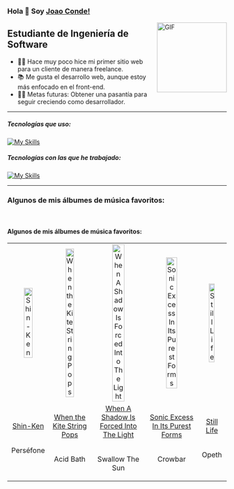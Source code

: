 ### Hola 👋 Soy [Joao Conde!](https://github.com/JoaoConde12)


<img align="right" margin="0 auto" alt="GIF" height="160px" src="https://media.giphy.com/media/Ah3zHH7hvsSB2/giphy.gif" />


## Estudiante de Ingeniería de Software

- 👨‍💻 Hace muy poco hice mi primer sitio web para un cliente de manera freelance.
- 📚 Me gusta el desarrollo web, aunque estoy más enfocado en el front-end.
- 💪🏼 Metas futuras: Obtener una pasantía para seguir creciendo como desarrollador.

---

##### Tecnologías que uso:

[![My Skills](https://skillicons.dev/icons?i=,html,css,js,astro,npm,vite,windows,mint)](https://skillicons.dev)

##### Tecnologías con las que he trabajado:

[![My Skills](https://skillicons.dev/icons?i=,py,django,docker,cs,java,dotnet,figma,mongodb)](https://skillicons.dev)

---

<h3>Algunos de mis álbumes de música favoritos:</h3>
<p recentlyplayed, float='left'>
  <br>
  <h4>Algunos de mis álbumes de música favoritos:</h4>
  <p></p>
  <table style='width:100%'>
    <tr align='center'>
      <td><img class='artists' src='https://images.weserv.nl/?mask=circle&url=https://i.scdn.co/image/ab67616d0000b273c48c0e5923c79c23163a32a1&w=600&h=600' alt='Shin-Ken' style='width:50%'>
      </td>
      <td><img class='artists' src='https://images.weserv.nl/?mask=circle&url=https://i.scdn.co/image/ab67616d0000b273b7e60bf3437eff4ac464195d&w=600&h=600' alt='When the Kite String Pops' style='width:50%'>
      </td>
      <td><img class='artists' src='https://images.weserv.nl/?mask=circle&url=https://lh3.googleusercontent.com/jCrPd6ZXNHEOC5ie12vJE_rZd-qpScK1CnZD7GVn-otPkUY-aUgCOW4cooPJrb1rHCsPSQHq3D4-ck0h=w544-h544-l90-rj&w=600&h=600' alt='When A Shadow Is Forced Into The Light' style='width:50%'>
      </td>
      <td><img class='artists' src='https://images.weserv.nl/?mask=circle&url=https://lh3.googleusercontent.com/k6P8BuUyLw1kOZBI1AG0iTr0AMJ31J1ejclLjvszjHJcrfsm9D-qNZCwJlKu5asgFFf7QBNLXgsIOrcx3g=w544-h544-l90-rj&w=600&h=600' alt='Sonic Excess In Its Purest Forms' style='width:50%'>
      </td>
      <td><img class='artists' src='https://images.weserv.nl/?mask=circle&url=https://lh3.googleusercontent.com/eeGEnAuHqfnyA7wD31GJjItBDGGgybtdJUytLb88JJDWHjlfKlOKY6wDoSAcEeTbk875JmepYKtNiWf8Xw=w544-h544-l90-rj&w=600&h=600' alt='Still Life' style='width:50%'>
      </td>
    </tr>
    <tr align='center'>
      <td>
      <a href='https://music.youtube.com/playlist?list=OLAK5uy_mkW9VBbI4p4ErcHl1ujYVzQoSsPHrP3rY' target='_blank'>Shin-Ken</a>
      <br>
      <br>
      <p>Perséfone</p>
      </td>
      <td>
      <a href='https://music.youtube.com/playlist?list=OLAK5uy_k3rUf095DtnN5T3sZhPWb6gqtjijGIbKc' target='_blank'>When the Kite String Pops</a>
      <br>
      <br>
      <p>Acid Bath</p>
      </td>
      <td>
      <a href='https://music.youtube.com/playlist?list=OLAK5uy_k3rUf095DtnN5T3sZhPWb6gqtjijGIbKc' target='_blank'>When A Shadow Is Forced Into The Light</a>
      <br>
      <br>
      <p>Swallow The Sun</p>
      </td>
      <td>
      <a href='https://music.youtube.com/playlist?list=OLAK5uy_k3rUf095DtnN5T3sZhPWb6gqtjijGIbKc' target='_blank'>Sonic Excess In Its Purest Forms</a>
      <br>
      <br>
      <p>Crowbar</p>
      </td>
      <td>
      <a href='https://music.youtube.com/playlist?list=OLAK5uy_kg_wGHA_19yp27nBWq85lu8F1xWqOO7fo' target='_blank'>Still Life</a>
      <br>
      <br>
      <p>Opeth</p>
      </td>
    </tr>
  </table>
</p recentlyplayed>
<!------ .RECENTLY PLAYED ------>
